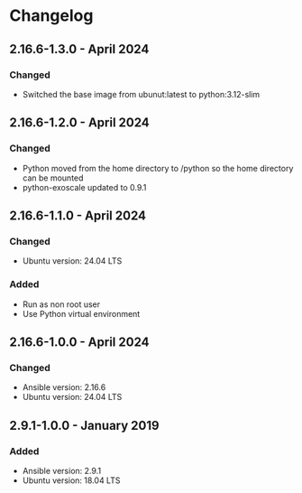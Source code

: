 # Changelog

## 2.16.6-1.3.0 - April 2024

### Changed
* Switched the base image from ubunut:latest to python:3.12-slim 

## 2.16.6-1.2.0 - April 2024

### Changed
* Python moved from the home directory to /python so the home directory can be mounted
* python-exoscale updated to 0.9.1 

## 2.16.6-1.1.0 - April 2024

### Changed
* Ubuntu version: 24.04 LTS

### Added
* Run as non root user
* Use Python virtual environment

## 2.16.6-1.0.0 - April 2024

### Changed
* Ansible version: 2.16.6
* Ubuntu version: 24.04 LTS

## 2.9.1-1.0.0 -  January 2019 

### Added
* Ansible version: 2.9.1
* Ubuntu version: 18.04 LTS
